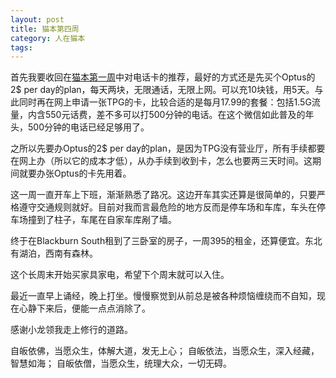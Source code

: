 ```yaml
---
layout: post
title: 猫本第四周
category: 人在猫本
tags: 
---
```


首先我要收回在[猫本第一周](/2013-05-19-1-week-in-melbourne)中对电话卡的推荐，最好的方式还是先买个Optus的2$ per day的plan，每天两块，无限通话，无限上网。可以充10块钱，用5天。与此同时再在网上申请一张TPG的卡，比较合适的是每月17.99的套餐：包括1.5G流量，内含550元话费，差不多可以打500分钟的电话。在这个微信如此普及的年头，500分钟的电话已经足够用了。

之所以先要办Optus的2$ per day的plan，是因为TPG没有营业厅，所有手续都要在网上办（所以它的成本才低），从办手续到收到卡，怎么也要两三天时间。这期间就要办张Optus的卡先用着。

这一周一直开车上下班，渐渐熟悉了路况。这边开车其实还算是很简单的，只要严格遵守交通规则就好。目前对我而言最危险的地方反而是停车场和车库，车头在停车场撞到了柱子，车尾在自家车库剐了墙。

终于在Blackburn South租到了三卧室的房子，一周395的租金，还算便宜。东北有湖泊，西南有森林。

这个长周末开始买家具家电，希望下个周末就可以入住。

最近一直早上诵经，晚上打坐。慢慢察觉到从前总是被各种烦恼缠绕而不自知，现在心静下来后，便能一点点消除了。

感谢小龙领我走上修行的道路。

自皈依佛，当愿众生，体解大道，发无上心；
自皈依法，当愿众生，深入经藏，智慧如海；
自皈依僧，当愿众生，统理大众，一切无碍。

